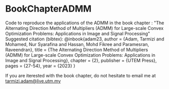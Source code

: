 # BookChapterADMM
Code to reproduce the applications of the ADMM in the book chapter : "The Alternating Direction Method of Multipliers (ADMM) for Large-scale Convex Optimization Problems: Applications in Image and Signal Processing"
Suggested citation (bibtex):
@inbook{adam23,
	author    = {Adam, Tarmizi and Mohamed, Nur Syarafina and Hassan, Mohd Fikree and Paramesran, Raveendran},
	title     = {The Alternating Direction Method of Multipliers (ADMM) for Large-scale Convex Optimization Problems: Applications in Image and Signal Processing},
	chapter   = {2},
	publisher = {UTEM Press},
	pages     = {27-54},
	year      = {2023}
}

If you are iterested with the book chapter, do not hesitate to email me at tarmizi.adam@live.utm.my
